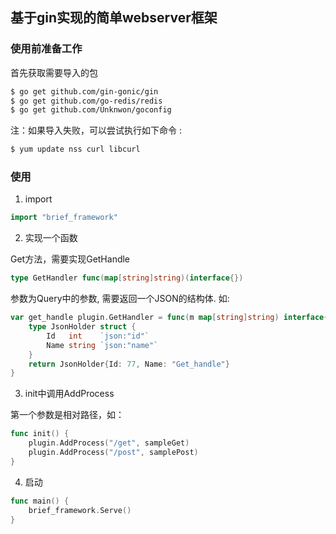 ## 基于gin实现的简单webserver框架
### 使用前准备工作

首先获取需要导入的包

```sh
$ go get github.com/gin-gonic/gin
$ go get github.com/go-redis/redis
$ go get github.com/Unknwon/goconfig
```
注：如果导入失败，可以尝试执行如下命令 :
```sh
$ yum update nss curl libcurl
```
### 使用

1. import

```go
import "brief_framework"
```

2. 实现一个函数

Get方法，需要实现GetHandle

```go
type GetHandler func(map[string]string)(interface{})
```

参数为Query中的参数, 需要返回一个JSON的结构体. 如: 

```go
var get_handle plugin.GetHandler = func(m map[string]string) interface{} {
	type JsonHolder struct {
		Id   int    `json:"id"`
		Name string `json:"name"`
	}
	return JsonHolder{Id: 77, Name: "Get_handle"}
}
```

3. init中调用AddProcess

第一个参数是相对路径，如：

```go
func init() {
	plugin.AddProcess("/get", sampleGet)
	plugin.AddProcess("/post", samplePost)
}
```

4. 启动
```go
func main() {
	brief_framework.Serve()
} 
```
